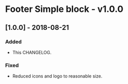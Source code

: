 # Footer Simple block - v1.0.0

## [1.0.0] - 2018-08-21
### Added
- This CHANGELOG.
### Fixed
- Reduced icons and logo to reasonable size.

